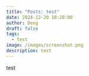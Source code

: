 ```yaml
---
title: "Posts: test"
date: 2024-12-20 18:28:00
author: Deng
draft: false
tags:
  - test
image: /images/screenshot.png
description: test
---
```

test
